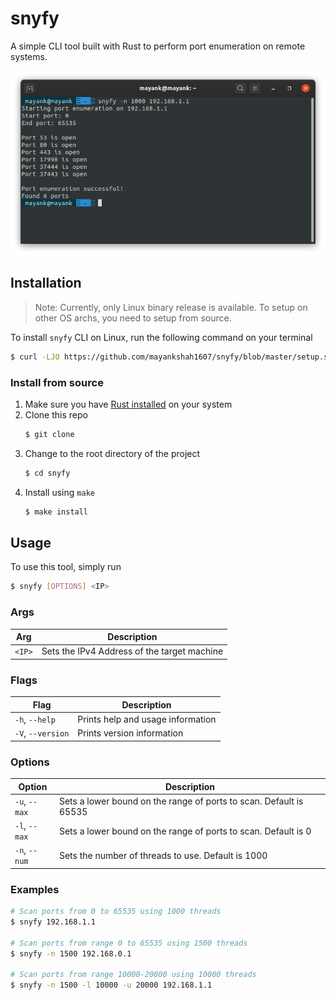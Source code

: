 # snyfy
A simple CLI tool built with Rust to perform port enumeration on remote systems.

<img src="https://github.com/mayankshah1607/snyfy/blob/master/.github/demo.png"/>

## Installation

> Note: Currently, only Linux binary release is available. To setup on other OS archs, you need to setup from source.

To install `snyfy` CLI on Linux, run the following command on your terminal
```bash
$ curl -LJO https://github.com/mayankshah1607/snyfy/blob/master/setup.sh | sh  
```

### Install from source

1. Make sure you have [Rust installed](https://www.rust-lang.org/tools/install) on your system
2. Clone this repo
   ```bash
   $ git clone 
   ```
3. Change to the root directory of the project
   ```bash
   $ cd snyfy
   ```
4. Install using `make`
   ```bash
   $ make install
   ```

## Usage

To use this tool, simply run
```bash
$ snyfy [OPTIONS] <IP>
```

### Args
| Arg    | Description     |
| ------ | -------------   |
| `<IP>` | Sets the IPv4 Address of the target machine |

### Flags
| Flag | Description |
|------|-------------|
| `-h`, `--help` | Prints help and usage information |
| `-V`, `--version` | Prints version information |

### Options
| Option | Description |
| -------| ----------- |
| `-u`, `--max` | Sets a lower bound on the range of ports to scan. Default is 65535 |
| `-l`, `--max` | Sets a lower bound on the range of ports to scan. Default is 0 |
| `-n`, `--num` | Sets the number of threads to use. Default is 1000 |

### Examples
```bash
# Scan ports from 0 to 65535 using 1000 threads
$ snyfy 192.168.1.1 

# Scan ports from range 0 to 65535 using 1500 threads
$ snyfy -n 1500 192.168.0.1

# Scan ports from range 10000-20000 using 10000 threads
$ snyfy -n 1500 -l 10000 -u 20000 192.168.1.1
```

